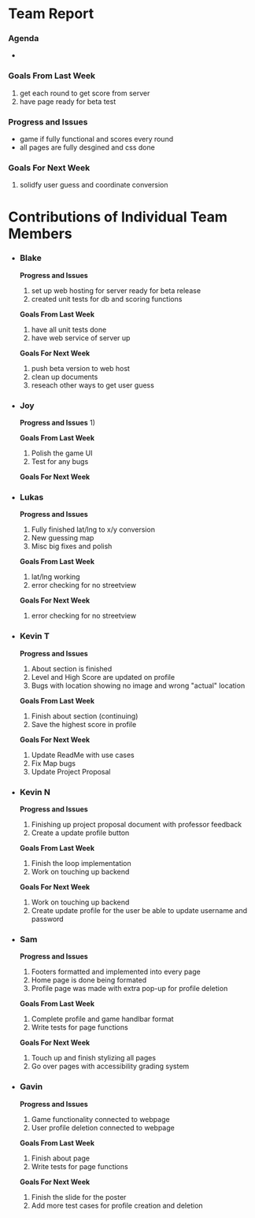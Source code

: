 # Team Report
### Agenda
- 

### Goals From Last Week
1. get each round to get score from server
2. have page ready for beta test
   
### Progress and Issues
- game if fully functional and scores every round
- all pages are fully desgined and css done

### Goals For Next Week
1. solidfy user guess and coordinate conversion

# Contributions of Individual Team Members

- ### Blake
  **Progress and Issues**
  1) set up web hosting for server ready for beta release
  2) created unit tests for db and scoring functions
  
  **Goals From Last Week**
  1) have all unit tests done
  3) have web service of server up
     
  **Goals For Next Week**
  1) push beta version to web host
  2) clean up documents
  3) reseach other ways to get user guess


- ### Joy
  **Progress and Issues**
  1)
  
  **Goals From Last Week**
  1) Polish the game UI
  2) Test for any bugs 

     
  **Goals For Next Week**

- ### Lukas
  **Progress and Issues**
  1) Fully finished lat/lng to x/y conversion
  2) New guessing map
  3) Misc big fixes and polish
  
  **Goals From Last Week**
  1) lat/lng working
  2) error checking for no streetview
   
  **Goals For Next Week**
  1) error checking for no streetview


- ### Kevin T
  **Progress and Issues**
  1) About section is finished
  2) Level and High Score are updated on profile
  3) Bugs with location showing no image and wrong "actual" location

  **Goals From Last Week**
  1) Finish about section (continuing)
  2) Save the highest score in profile

  **Goals For Next Week**
  1) Update ReadMe with use cases 
  2) Fix Map bugs
  3) Update Project Proposal


- ### Kevin N
  **Progress and Issues**
  1) Finishing up project proposal document with professor feedback
  2) Create a update profile button
  
  **Goals From Last Week**
  1) Finish the loop implementation
  2) Work on touching up backend
  
  **Goals For Next Week**
  1) Work on touching up backend
  2) Create update profile for the user be able to update username and password

- ### Sam
  **Progress and Issues**
  1) Footers formatted and implemented into every page
  2) Home page is done being formated
  3) Profile page was made with extra pop-up for profile deletion
  
  **Goals From Last Week**
  1) Complete profile and game handlbar format
  2) Write tests for page functions
     
  **Goals For Next Week**
  1) Touch up and finish stylizing all pages
  2) Go over pages with accessibility grading system

- ### Gavin
  **Progress and Issues**
  1) Game functionality connected to webpage
  2) User profile deletion connected to webpage
  
  **Goals From Last Week**
  1) Finish about page
  2) Write tests for page functions
     
  **Goals For Next Week**
  1) Finish the slide for the poster
  2) Add more test cases for profile creation and deletion


